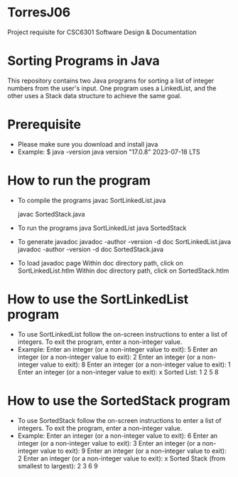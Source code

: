 # TorresJ06
Project requisite for CSC6301 Software Design &amp; Documentation

# Sorting Programs in Java
This repository contains two Java programs for sorting a list of integer numbers from the user's input. 
One program uses a LinkedList, and the other uses a Stack data structure to achieve the same goal.

# Prerequisite
- Please make sure you download and install java
- Example:
  $ java -version
  java version "17.0.8" 2023-07-18 LTS

# How to run the program
- To compile the programs
  javac SortLinkedList.java
  
  javac SortedStack.java

- To run the programs
  java SortLinkedList
  java SortedStack

- To generate javadoc
  javadoc -author -version -d doc SortLinkedList.java
  javadoc -author -version -d doc SortedStack.java

- To load javadoc page
  Within doc directory path, click on SortLinkedList.htlm
  Within doc directory path, click on SortedStack.htlm
  
# How to use the SortLinkedList program
- To use SortLinkedList follow the on-screen instructions to enter a list of integers.
  To exit the program, enter a non-integer value.
- Example:
  Enter an integer (or a non-integer value to exit): 5
  Enter an integer (or a non-integer value to exit): 2
  Enter an integer (or a non-integer value to exit): 8
  Enter an integer (or a non-integer value to exit): 1
  Enter an integer (or a non-integer value to exit): x
  Sorted List:
  1
  2
  5
  8

# How to use the SortedStack program
- To use SortedStack follow the on-screen instructions to enter a list of integers.
  To exit the program, enter a non-integer value.
- Example:
  Enter an integer (or a non-integer value to exit): 6
  Enter an integer (or a non-integer value to exit): 3
  Enter an integer (or a non-integer value to exit): 9
  Enter an integer (or a non-integer value to exit): 2
  Enter an integer (or a non-integer value to exit): x
  Sorted Stack (from smallest to largest):
  2
  3
  6
  9

